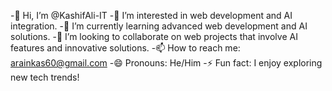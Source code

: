 -👋 Hi, I’m @KashifAli-IT
-👀 I’m interested in web development and AI integration.
-🌱 I’m currently learning advanced web development and AI solutions.
-💞️ I’m looking to collaborate on web projects that involve AI features and innovative solutions.
-📫 How to reach me: arainkas60@gmail.com
-😄 Pronouns: He/Him
-⚡ Fun fact: I enjoy exploring new tech trends!
